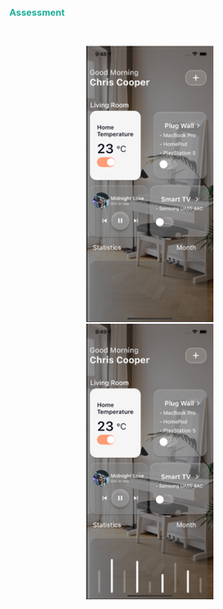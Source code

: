 <h3 style= "color:#1eae98">Assessment</h3>

<p align="center" style="margin:50px">
  <img src="assets/ss1.png" width="228">
  <img src="assets/ss2.png" width="228">
</p>

